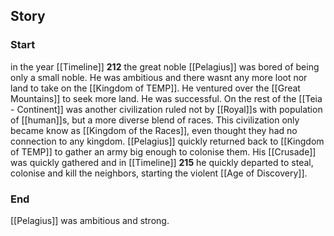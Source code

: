 ## Story
### Start
in the year [[Timeline]] **212** the great noble [[Pelagius]] was bored of being only a small noble. He was ambitious and there wasnt any more loot nor land to take on the [[Kingdom of TEMP]]. He ventured over the [[Great Mountains]] to seek more land.
He was successful. On the rest of the [[Teia - Continent]] was another civilization ruled not by [[Royal]]s with population of [[human]]s, but a more diverse blend of races. This civilization only became know as [[Kingdom of the Races]], even thought they had no connection to any kingdom.
[[Pelagius]] quickly returned back to [[Kingdom of TEMP]] to gather an army big enough to colonise them.  His [[Crusade]] was quickly gathered and in [[Timeline]] **215** he quickly departed to steal, colonise and kill the neighbors, starting the violent [[Age of Discovery]].
### End
[[Pelagius]] was ambitious and strong.
